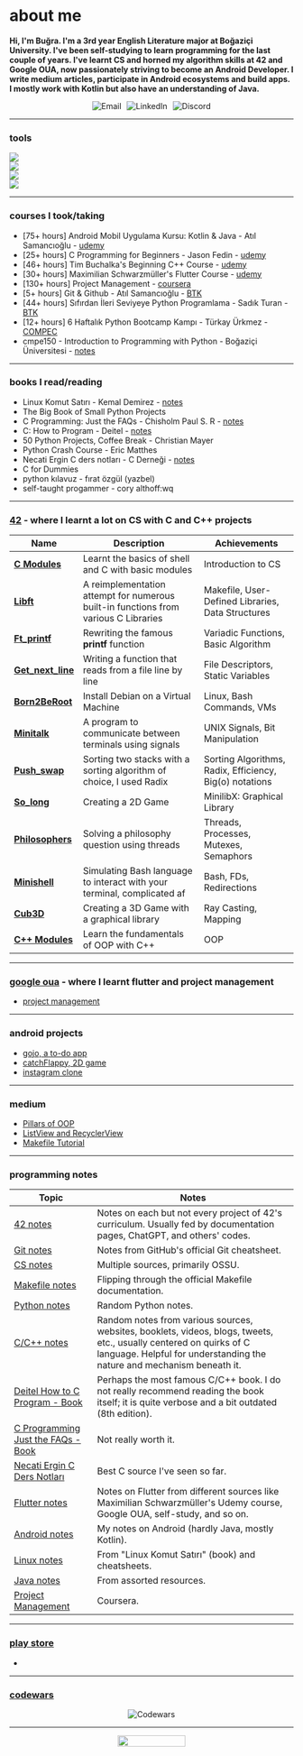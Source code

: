 # about me

**Hi, I'm Buğra. I'm a 3rd year English Literature major at Boğaziçi University. I've been self-studying to learn programming for the last couple of years. I've learnt CS and horned my algorithm skills at 42 and Google OUA, now passionately striving to become an Android Developer. I write medium articles, participate in Android ecosystems and build apps. I mostly work with Kotlin but also have an understanding of Java.**

<center>
  <div style="display: flex; gap: 10px; align-items: center; justify-content: center;">
    <a href="mailto:bugrahankaramollaoglu@gmail.com" style="text-decoration: none;">
      <img src="https://img.shields.io/badge/Email-Contact-<COLOR>.svg" alt="Email">
    </a>
    <a href="https://www.linkedin.com/in/bugrahan-karamollaoglu-395a571b7/" style="text-decoration: none;">
      <img src="https://img.shields.io/badge/LinkedIn-Connect-red" alt="LinkedIn">
    </a>
    <a href="https://discordapp.com/users/bugra#2723" style="text-decoration: none;">
      <img src="https://img.shields.io/badge/Discord-Reach-blue?" alt="Discord">
    </a>
  </div>
</center>


---

### tools

<img src="https://skillicons.dev/icons?i=c,cpp,python,dart,java,kotlin" /> <br>
<img src="https://skillicons.dev/icons?i=linux,vscode,androidstudio" /> <br>
<img src="https://skillicons.dev/icons?i=flutter" /> <br>
<img src="https://skillicons.dev/icons?i=git,github,firebase" /> <br>

---

### courses I took/taking

* [75+ hours] Android Mobil Uygulama Kursu: Kotlin & Java - Atıl Samancıoğlu - [udemy](https://www.udemy.com/course/android-o-mobil-uygulama-dersi-kotlin-java/)
* [25+ hours] C Programming for Beginners - Jason Fedin - [udemy](https://www.udemy.com/course/c-programming-for-beginners-/)
* [46+ hours] Tim Buchalka's Beginning C++ Course - [udemy](https://www.udemy.com/course/beginning-c-plus-plus-programming/)
* [30+ hours] Maximilian Schwarzmüller's Flutter Course - [udemy](https://www.udemy.com/course/learn-flutter-dart-to-build-ios-android-apps/)
* [130+ hours] Project Management - [coursera](https://www.coursera.org/learn/proje-yonetiminin-temelleri)
* [5+ hours] Git & Github - Atıl Samancıoğlu - [BTK](https://www.btkakademi.gov.tr/portal/course/versiyon-kontrolleri-git-ve-github-19439)
* [44+ hours] Sıfırdan İleri Seviyeye Python Programlama - Sadık Turan - [BTK](https://www.btkakademi.gov.tr/portal/course/sifirdan-ileri-seviye-python-programlama-5877)
* [12+ hours] 6 Haftalık Python Bootcamp Kampı - Türkay Ürkmez - [COMPEC](https://compec.org/)
* cmpe150 - Introduction to Programming with Python - Boğaziçi Üniversitesi - [notes](https://github.com/bugrahankaramollaoglu/cmpe150)

---

### books I read/reading

* Linux Komut Satırı - Kemal Demirez - [notes](https://www.notion.so/bugrahankaramollaoglu/linux-notlar-4951ecd1019e4c1498157cbe68696a51)
* The Big Book of Small Python Projects 
* C Programming: Just the FAQs - Chisholm Paul S. R - [notes](https://www.notion.so/bugrahankaramollaoglu/c-programming-just-the-FAQs-944f8f6ee82148298c37713bb96bf746)
* C: How to Program - Deitel - [notes](https://www.notion.so/bugrahankaramollaoglu/deitel-how-to-program-c-notlar-7089d02d07ce4378b28c6a662c3c657f)
* 50 Python Projects, Coffee Break - Christian Mayer
* Python Crash Course - Eric Matthes
* Necati Ergin C ders notları - C Derneği - [notes](https://bugrahankaramollaoglu.notion.site/necati-ergin-c-ders-notlar-0662c25412974b26a3c99cb963fe8fc8)
* C for Dummies
* python kılavuz - fırat özgül (yazbel)
* self-taught progammer - cory althoff:wq

---


### [42](https://42istanbul.com.tr/) - where I learnt a lot on CS with C and C++ projects

| Name            | Description | Achievements |
| --------------- | ----------- | ------------ |
| [**C Modules**](https://github.com/bugrahankaramollaoglu/42/tree/main/42_piscine)  | Learnt the basics of shell and C with basic modules  | Introduction to CS    |
| [**Libft**](https://github.com/bugrahankaramollaoglu/42/tree/main/42_libft) | A reimplementation attempt for numerous built-in functions from various C Libraries   | Makefile, User-Defined Libraries, Data Structures |
| [**Ft_printf**](https://github.com/bugrahankaramollaoglu/42/tree/main/42_printf)   | Rewriting the famous **printf** function   | Variadic Functions, Basic Algorithm  |
| [**Get_next_line**](https://github.com/bugrahankaramollaoglu/42/tree/main/42_getNextLine)|  Writing a function that reads from a file line by line  | File Descriptors, Static Variables   |
| [**Born2BeRoot**](https://github.com/bugrahankaramollaoglu/42/tree/main/42_B2BR)  | Install Debian on a Virtual Machine  | Linux, Bash Commands, VMs     |
| [**Minitalk**](https://github.com/bugrahankaramollaoglu/42/tree/main/42_minitalk)    | A program to communicate between terminals using signals  | UNIX Signals, Bit Manipulation    |
| [**Push_swap**](https://github.com/bugrahankaramollaoglu/42/tree/main/42_pushSwap)    | Sorting two stacks with a sorting algorithm of choice, I used Radix | Sorting Algorithms, Radix, Efficiency, Big(o) notations    |
| [**So_long**](https://github.com/bugrahankaramollaoglu/42/tree/main/42_soLong)   | Creating a 2D Game | MinilibX: Graphical Library    |
| [**Philosophers**](https://github.com/bugrahankaramollaoglu/42/tree/main/42_philosophers) | Solving a philosophy question using threads | Threads, Processes, Mutexes, Semaphors    |
| [**Minishell**](https://github.com/bugrahankaramollaoglu/42/tree/main/42_minishell)  | Simulating Bash language to interact with your terminal, complicated af  | Bash, FDs, Redirections  |
| [**Cub3D**](https://github.com/bugrahankaramollaoglu/42/tree/main/42_cub3D)       | Creating a 3D Game with a graphical library  | Ray Casting, Mapping  |
| [**C++ Modules**](https://github.com/bugrahankaramollaoglu/42/tree/main/42_cpp) | Learn the fundamentals of OOP with C++ | OOP  |

---

### [google oua](https://oyunveuygulamaakademisi.com/) - where I learnt flutter and project management
* [project management](https://bugrahankaramollaoglu.notion.site/proje-y-netimi-842b1b50194d487d8ad224fd7fede8f2?pvs=4)


---

### android projects

* [gojo, a to-do app](https://github.com/bugrahankaramollaoglu/gojo)
* [catchFlappy, 2D game](https://github.com/bugrahankaramollaoglu/catch-flappy)
* [instagram clone](https://github.com/bugrahankaramollaoglu/instagram-clone)


---

### medium

* [Pillars of OOP](https://medium.com/@bugrakaramollaoglu/pillars-of-oop-ed42fb6d29e8)
* [ListView and RecyclerView](https://medium.com/@bugrakaramollaoglu/listview-and-recyclerview-android-78e4d38b23c6)
* [Makefile Tutorial](https://medium.com/@bugrakaramollaoglu/makefile-tutorial-e95b25078633)
---

### programming notes

| Topic             | Notes                                                                                                                   |
|-------------------|-------------------------------------------------------------------------------------------------------------------------|
| [42 notes](https://bugrahankaramollaoglu.notion.site/42-notlar-6dce256d992d4de3bc371f60f518ba91?pvs=4)                   | Notes on each but not every project of 42's curriculum. Usually fed by documentation pages, ChatGPT, and others' codes. |
| [Git notes](https://bugrahankaramollaoglu.notion.site/git-notlar-d0c36f9e594f4390a9999b39d75958e4?pvs=4)                 | Notes from GitHub's official Git cheatsheet.                                                                            |
| [CS notes](https://bugrahankaramollaoglu.notion.site/cs-notes-1c0a671ddbf049b49066ac3ea1ad16a5?pvs=4)                   | Multiple sources, primarily OSSU.                                                                                       |
| [Makefile notes](https://bugrahankaramollaoglu.notion.site/makefile-notlar-346c7ce6374a44c08f9b26f9ffe0b76c?pvs=4)     | Flipping through the official Makefile documentation.                                                                    |
| [Python notes](https://bugrahankaramollaoglu.notion.site/muhtelif-python-notlar-7d127a3fe7ee453483909c586ed9828f?pvs=4) | Random Python notes.                                                                                                     |
| [C/C++ notes](https://bugrahankaramollaoglu.notion.site/random-c-c-notes-9e3890b180bb40ccb900c7fd72a43e3a?pvs=4)       | Random notes from various sources, websites, booklets, videos, blogs, tweets, etc., usually centered on quirks of C language. Helpful for understanding the nature and mechanism beneath it. |
| [Deitel How to C Program - Book](https://bugrahankaramollaoglu.notion.site/deitel-how-to-program-c-notlar-7089d02d07ce4378b28c6a662c3c657f?pvs=4)   | Perhaps the most famous C/C++ book. I do not really recommend reading the book itself; it is quite verbose and a bit outdated (8th edition). |
| [C Programming Just the FAQs - Book](https://bugrahankaramollaoglu.notion.site/c-programming-just-the-FAQs-DONE-944f8f6ee82148298c37713bb96bf746?pvs=4) | Not really worth it. |
| [Necati Ergin C Ders Notları](https://bugrahankaramollaoglu.notion.site/necati-ergin-c-ders-notlar-0662c25412974b26a3c99cb963fe8fc8?pvs=4)   | Best C source I've seen so far.                                                                                           |
| [Flutter notes](https://bugrahankaramollaoglu.notion.site/flutter-98c3bdd6e33745d889c35411a73144c3?pvs=4)             | Notes on Flutter from different sources like Maximilian Schwarzmüller's Udemy course, Google OUA, self-study, and so on. |
| [Android notes](https://bugrahankaramollaoglu.notion.site/android-notlar-398e83fced944c5692108921adc65630?pvs=4)     | My notes on Android (hardly Java, mostly Kotlin).                                                                         |
| [Linux notes](https://bugrahankaramollaoglu.notion.site/linux-notlar-4951ecd1019e4c1498157cbe68696a51?pvs=4)         | From "Linux Komut Satırı" (book) and cheatsheets.                                                                       |
| [Java notes](https://bugrahankaramollaoglu.notion.site/java-notlar-0e299c1e13214f308dc1ded7691b3b34?pvs=4)           | From assorted resources.                                                                                                 |
| [Project Management](https://bugrahankaramollaoglu.notion.site/java-notlar-0e299c1e13214f308dc1ded7691b3b34?pvs=4)           | Coursera.                                                                                                 |


---




### [play store](www.google.com)

* 


---
### [codewars](https://www.codewars.com/users/bugrahankaramollaoglu)

<center>
  <img src="https://github.r2v.ch/codewars?user=bugrahankaramollaoglu" alt="Codewars">
</center>

---

<center>
	  <img width="120" height="20" src="https://komarev.com/ghpvc/?username=bugrahankaramollaoglu&color=green">
</center>

